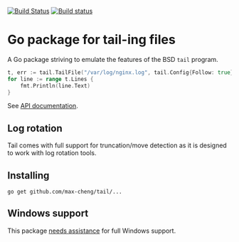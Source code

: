 [![Build Status](https://travis-ci.org/hpcloud/tail.svg)](https://travis-ci.org/hpcloud/tail)
[![Build status](https://ci.appveyor.com/api/projects/status/vrl3paf9md0a7bgk/branch/master?svg=true)](https://ci.appveyor.com/project/Nino-K/tail/branch/master)

# Go package for tail-ing files

A Go package striving to emulate the features of the BSD `tail` program. 

```Go
t, err := tail.TailFile("/var/log/nginx.log", tail.Config{Follow: true})
for line := range t.Lines {
    fmt.Println(line.Text)
}
```

See [API documentation](http://godoc.org/github.com/max-cheng/tail).

## Log rotation

Tail comes with full support for truncation/move detection as it is
designed to work with log rotation tools.

## Installing

    go get github.com/max-cheng/tail/...

## Windows support

This package [needs assistance](https://github.com/max-cheng/tail/labels/Windows) for full Windows support.

